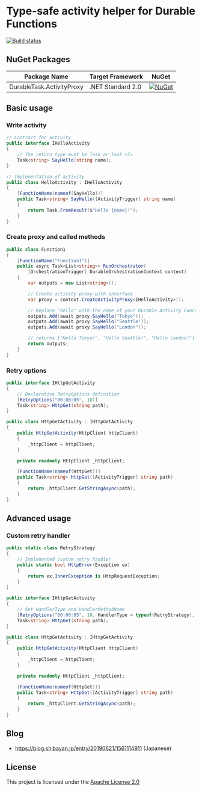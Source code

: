 # Type-safe activity helper for Durable Functions

[![Build status](https://ci.appveyor.com/api/projects/status/ftq9q7l8wr7ynpn2/branch/master?svg=true)](https://ci.appveyor.com/project/shibayan/durable-functions-activity-proxy/branch/master)

## NuGet Packages

Package Name | Target Framework | NuGet
---|---|---
DurableTask.ActivityProxy | .NET Standard 2.0 | [![NuGet](https://img.shields.io/nuget/v/DurableTask.ActivityProxy.svg)](https://www.nuget.org/packages/DurableTask.ActivityProxy)

## Basic usage

### Write activity

```csharp
// Contract for activity
public interface IHelloActivity
{
    // The return type must be Task or Task <T>
    Task<string> SayHello(string name);
}

// Implementation of activity
public class HelloActivity : IHelloActivity
{
    [FunctionName(nameof(SayHello))]
    public Task<string> SayHello([ActivityTrigger] string name)
    {
        return Task.FromResult($"Hello {name}!");
    }
}
```

### Create proxy and called methods

```csharp
public class Function1
{
    [FunctionName("Function1")]
    public async Task<List<string>> RunOrchestrator(
        [OrchestrationTrigger] DurableOrchestrationContext context)
    {
        var outputs = new List<string>();

        // Create activity proxy with interface
        var proxy = context.CreateActivityProxy<IHelloActivity>();

        // Replace "hello" with the name of your Durable Activity Function.
        outputs.Add(await proxy.SayHello("Tokyo"));
        outputs.Add(await proxy.SayHello("Seattle"));
        outputs.Add(await proxy.SayHello("London"));

        // returns ["Hello Tokyo!", "Hello Seattle!", "Hello London!"]
        return outputs;
    }
}
```

### Retry options

```csharp
public interface IHttpGetActivity
{
    // Declarative RetryOptions definition
    [RetryOptions("00:00:05", 10)]
    Task<string> HttpGet(string path);
}

public class HttpGetActivity : IHttpGetActivity
{
    public HttpGetActivity(HttpClient httpClient)
    {
        _httpClient = httpClient;
    }

    private readonly HttpClient _httpClient;

    [FunctionName(nameof(HttpGet))]
    public Task<string> HttpGet([ActivityTrigger] string path)
    {
        return _httpClient.GetStringAsync(path);
    }
}
```

## Advanced usage

### Custom retry handler

```csharp
public static class RetryStrategy
{
    // Implemented custom retry handler
    public static bool HttpError(Exception ex)
    {
        return ex.InnerException is HttpRequestException;
    }
}

public interface IHttpGetActivity
{
    // Set HandlerType and HandlerMethodName
    [RetryOptions("00:00:05", 10, HandlerType = typeof(RetryStrategy), HandlerMethodName = nameof(RetryStrategy.HttpError))]
    Task<string> HttpGet(string path);
}

public class HttpGetActivity : IHttpGetActivity
{
    public HttpGetActivity(HttpClient httpClient)
    {
        _httpClient = httpClient;
    }

    private readonly HttpClient _httpClient;

    [FunctionName(nameof(HttpGet))]
    public Task<string> HttpGet([ActivityTrigger] string path)
    {
        return _httpClient.GetStringAsync(path);
    }
}
```

## Blog

- https://blog.shibayan.jp/entry/20190621/1561114911 (Japanese)

## License

This project is licensed under the [Apache License 2.0](https://github.com/shibayan/durable-functions-activity-proxy/blob/master/LICENSE)
